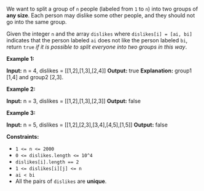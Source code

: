 
We want to split a group of  `n`  people (labeled from  `1`  to  `n`) into two groups of  **any size**. Each person may dislike some other people, and they should not go into the same group.

Given the integer  `n`  and the array  `dislikes`  where  `dislikes[i] = [ai, bi]`  indicates that the person labeled  `ai`  does not like the person labeled  `bi`, return  `true`  _if it is possible to split everyone into two groups in this way_.

**Example 1:**

**Input:** n = 4, dislikes = [[1,2],[1,3],[2,4]]
**Output:** true
**Explanation:** group1 [1,4] and group2 [2,3].

**Example 2:**

**Input:** n = 3, dislikes = [[1,2],[1,3],[2,3]]
**Output:** false

**Example 3:**

**Input:** n = 5, dislikes = [[1,2],[2,3],[3,4],[4,5],[1,5]]
**Output:** false

**Constraints:**

-   `1 <= n <= 2000`
-   `0 <= dislikes.length <= 10^4`
-   `dislikes[i].length == 2`
-   `1 <= dislikes[i][j] <= n`
-   `ai < bi`
-   All the pairs of  `dislikes`  are  **unique**.
